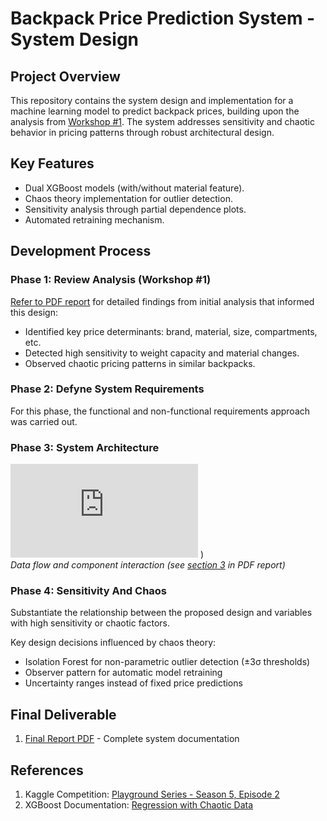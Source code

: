 # Backpack Price Prediction System - System Design

## Project Overview
This repository contains the system design and implementation for a machine learning model to predict backpack prices, building upon the analysis from [Workshop #1](https://github.com/DanCmoo/Systems-Analysis/blob/d320c17f7833124ebd685d5c2ce08b71752d3cde/Workshop_1/Workshop_1.pdf). The system addresses sensitivity and chaotic behavior in pricing patterns through robust architectural design.

## Key Features
- Dual XGBoost models (with/without material feature).
- Chaos theory implementation for outlier detection.
- Sensitivity analysis through partial dependence plots.
- Automated retraining mechanism.

## Development Process
### Phase 1: Review Analysis (Workshop #1)
[Refer to PDF report](https://github.com/DanCmoo/Systems-Analysis/blob/d320c17f7833124ebd685d5c2ce08b71752d3cde/Workshop_1/Workshop_1.pdf) for detailed findings from initial analysis that informed this design:
- Identified key price determinants: brand, material, size, compartments, etc.
- Detected high sensitivity to weight capacity and material changes.
- Observed chaotic pricing patterns in similar backpacks.

### Phase 2: Defyne System Requirements
For this phase, the functional and non-functional requirements approach was carried out.

### Phase 3: System Architecture
![Architecture Diagram](https://github.com/DanCmoo/Systems-Analysis/blob/01e0d184a657b408f2cc7eeab95b08cef25d2cf6/Workshop_2_Design/Architecture_Img.pdf)
)  
*Data flow and component interaction (see [section 3](#) in PDF report)*

### Phase 4: Sensitivity And Chaos
Substantiate the relationship between the proposed design and variables with high sensitivity or chaotic factors.

Key design decisions influenced by chaos theory:
- Isolation Forest for non-parametric outlier detection (±3σ thresholds)
- Observer pattern for automatic model retraining
- Uncertainty ranges instead of fixed price predictions

## Final Deliverable
1. [Final Report PDF](./reports/workshop2_final_report.pdf) - Complete system documentation

## References
1. Kaggle Competition: [Playground Series - Season 5, Episode 2](https://www.kaggle.com/competitions/playground-series-s5e2)
2. XGBoost Documentation: [Regression with Chaotic Data](https://xgboost.readthedocs.io/)
